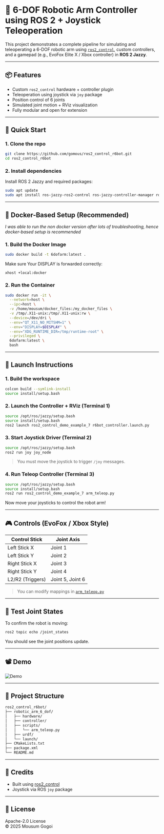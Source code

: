 # 🤖 6-DOF Robotic Arm Controller using ROS 2 + Joystick Teleoperation

This project demonstrates a complete pipeline for simulating and teleoperating a 6-DOF robotic arm using [`ros2_control`](https://control.ros.org/), custom controllers, and a gamepad (e.g., EvoFox Elite X / Xbox controller) in **ROS 2 Jazzy**.



---

## 📦 Features

- Custom `ros2_control` hardware + controller plugin
- Teleoperation using joystick via `joy` package
- Position control of 6 joints
- Simulated joint motion + RViz visualization
- Fully modular and open for extension

---

## 🚀 Quick Start

### 1. Clone the repo

```bash
git clone https://github.com/gomous/ros2_control_r6bot.git
cd ros2_control_r6bot
```

### 2. Install dependencies

Install ROS 2 Jazzy and required packages:

```bash
sudo apt update
sudo apt install ros-jazzy-ros2-control ros-jazzy-controller-manager ros-jazzy-joint-state-broadcaster ros-jazzy-joy
```

---

## 🚧 Docker-Based Setup (Recommended)

*I was able to run the non docker version after lots of troubleshooting, hence docker-based setup is recommended*

### 1. Build the Docker Image

```bash
sudo docker build -t 6dofarm:latest .
```
Make sure Your DISPLAY is forwarded correctly:
```echo $DISPLAY
xhost +local:docker
```

### 2. Run the Container

```bash
sudo docker run -it \
  --network=host \
  --ipc=host \
  -v /home/mousum/docker_files:/my_docker_files \
  -v /tmp/.X11-unix:/tmp/.X11-unix:rw \
  --device=/dev/dri \
  --env="QT_X11_NO_MITSHM=1" \
  --env="DISPLAY=$DISPLAY" \
  --env="XDG_RUNTIME_DIR=/tmp/runtime-root" \
  --privileged \
  6dofarm:latest \
  bash
```

---

## 🚀 Launch Instructions

### 1. Build the workspace

```bash
colcon build --symlink-install
source install/setup.bash
```

### 2. Launch the Controller + RViz (Terminal 1)

```bash
source /opt/ros/jazzy/setup.bash
source install/setup.bash
ros2 launch ros2_control_demo_example_7 r6bot_controller.launch.py
```

### 3. Start Joystick Driver (Terminal 2)

```bash
source /opt/ros/jazzy/setup.bash
ros2 run joy joy_node
```

> You must move the joystick to trigger `/joy` messages.

### 4. Run Teleop Controller (Terminal 3)

```bash
source /opt/ros/jazzy/setup.bash
source install/setup.bash
ros2 run ros2_control_demo_example_7 arm_teleop.py
```

Now move your joysticks to control the robot arm!

---

## 🎮 Controls (EvoFox / Xbox Style)

| Control Stick    | Joint Axis       |
| ---------------- | ---------------- |
| Left Stick X     | Joint 1          |
| Left Stick Y     | Joint 2          |
| Right Stick X    | Joint 3          |
| Right Stick Y    | Joint 4          |
| L2/R2 (Triggers) | Joint 5, Joint 6 |

> You can modify mappings in [`arm_teleop.py`](src/ros2_control_demo_example_7/scripts/arm_teleop.py)

---

## 🧪 Test Joint States

To confirm the robot is moving:

```bash
ros2 topic echo /joint_states
```

You should see the joint positions update.

---

## 📽️ Demo

![Demo](output.gif)

---

## 📁 Project Structure

```bash
ros2_control_r6bot/
├── robotic_arm_6_dof/
│   ├── hardware/
│   ├── controller/
│   ├── scripts/
│   │   └── arm_teleop.py
│   ├── urdf/
│   └── launch/
├── CMakeLists.txt
├── package.xml
└── README.md
```

---

## 🙌 Credits

- Built using [ros2\_control](https://control.ros.org)
- Joystick via ROS `joy` package

---

## 📜 License

Apache-2.0 License\
© 2025 Mousum Gogoi
